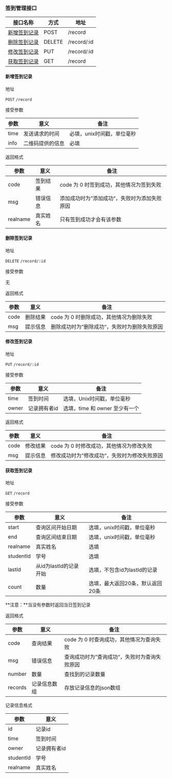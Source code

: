 ### 签到管理接口

| 接口名称 | 方式 | 地址 |
| ------ | ------ | ------ |
| [新增签到记录](#新增签到记录) | POST | /record |
| [删除签到记录](#删除签到记录) | DELETE | /record/:id |
| [修改签到记录](#修改签到记录) | PUT | /record/:id |
| [获取签到记录](#获取签到记录) | GET | /record |

#### <span id="新增签到记录">新增签到记录</span>

地址

`POST` `/record`

接受参数

| 参数 | 意义 | 备注 |
| ------ | ------ | ------ |
| time | 发送请求的时间 | 必填，unix时间戳，单位毫秒 |
| info | 二维码提供的信息 | 必填 |

返回格式

| 参数 | 意义 | 备注 |
| ------ | ------ | ------ |
| code | 签到结果 | code 为 0 时签到成功，其他情况为签到失败 |
| msg | 错误信息 | 添加成功时为”添加成功“，失败时为添加失败原因 |
| realname | 真实姓名 | 只有签到成功才会有该参数 |

#### <span id="删除签到记录">删除签到记录</span>

地址

`DELETE` `/record/:id`

接受参数

无

返回格式

| 参数 | 意义 | 备注 |
| ------ | ------ | ------ |
| code | 删除结果 | code 为 0 时删除成功，其他情况为删除失败 |
| msg | 提示信息 | 删除成功时为”删除成功“，失败时为删除失败原因 |

#### <span id="修改签到记录">修改签到记录</span>

地址

`PUT` `/record/:id`

接受参数

| 参数 | 意义 | 备注 |
| ------ | ------ | ------ |
| time | 签到时间 | 选填，Unix时间戳，单位毫秒 |
| owner | 记录拥有者id | 选填，time 和 owner 至少有一个 |

返回格式

| 参数 | 意义 | 备注 |
| ------ | ------ | ------ |
| code | 修改结果 | code 为 0 时修改成功，其他情况为修改失败 |
| msg | 提示信息 | 修改成功时为”修改成功“，失败时为修改失败原因 |

#### <span id="获取签到记录">获取签到记录</span>

地址

`GET` `/record`

接受参数

| 参数 | 意义 | 备注 |
| ------ | ------ | ------ |
| start | 查询区间开始日期 | 选填，unix时间戳，单位毫秒 |
| end | 查询区间结束日期 | 选填，unix时间戳，单位毫秒 |
| realname | 真实姓名 | 选填 |
| studentId | 学号 | 选填 |
| lastId | 从id为lastId的记录开始 | 选填，不包含id为lastId的记录 |
| count | 数量 | 选填，最大返回20条，默认返回20条 |

**注意：**当没有参数时返回当日签到记录

返回格式

| 参数 | 意义 | 备注 |
| ------ | ------ | ------ |
| code | 查询结果 | code 为 0 时查询成功，其他情况为查询失败 |
| msg | 错误信息 | 查询成功时为”查询成功“，失败时为查询失败原因 |
| number | 数量 | 查找到的记录数量 |
| records | 记录信息数组 | 存放记录信息的json数组 |

记录信息格式

| 参数 | 意义 |
| ------ | ------ |
| id | 记录id |
| time | 签到时间 |
| owner | 记录拥有者id |
| studentId | 学号 |
| realname | 真实姓名 |
